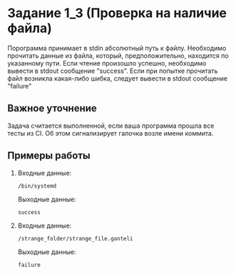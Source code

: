 # Задание 1_3 (Проверка на наличие файла)

Порограмма принимает в stdin абсолютный путь к файлу. Необходимо прочитать данные из файла, который, предположительно, находится по указанному пути. Если чтение произошло успешно, необходимо вывести в stdout сообщение "success". Если при попытке прочитать файл возникла какая-либо шибка, следует вывести в stdout сообщение "failure"


## Важное уточнение
Задача считается выполненной, если ваша программа прошла все тесты из CI. Об этом сигнализирует галочка возле имени коммита.

## Примеры работы

1) Входные данные:
   ```
   /bin/systemd
   ```
   Выходные данные:
   ```
   success
   ```

2) Входные данные:
   ```
   /strange_folder/strange_file.ganteli
   ```
   Выходные данные:
   ```
   failure 
   ``` 
